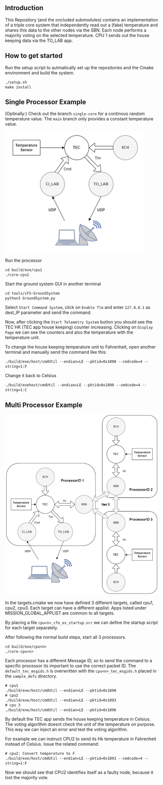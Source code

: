 
## Introduction

This Repository (and the oncluded submodules) contains an implementation of a triple core system that independently read out a (fake) temperature and shares this data to the other nodes via the SBN.
Each node performs a majority voting on the selected temperature.
CPU 1 sends out the house keeping data via the TO_LAB app.

## How to get started

Run the setup script to autmatically set up the repositories and the Cmake environment and build the system.
```
./setup.sh
make install
```

## Single Processor Example

(Optinally:) Check out the branch `single-core` for a continous random temperature value. The `main` branch only provides a constant temperature value.

![image](doc/tec_app_single.drawio.png)

Run the processor
```
cd build/exe/cpu1
./core-cpu1
```

Start the ground system GUI in another terminal
```
cd tools/cFS-GroundSystem
python3 GroundSystem.py
```

Select `Start Command System`, click on `Enable Tlm` and enter `127.0.0.1` as dest_IP parameter and send the command.

Now, after clicking the `Start Telemetry System` button you should see the TEC HK (TEC app house keeping) counter increasing. Clicking on `Display Page` we can see the counters and also the temperature with the temperature unit.

To change the house keeping temperature unit to Fahrenheit, open another terminal and manually send the command like this:
```
./build/exe/host/cmdUtil --endian=LE --pktid=0x1890 --cmdcode=4 --string=1:F
```

Change it back to Celsius
```
./build/exehost/cmdUtil --endian=LE --pktid=0x1890 --cmdcode=4 --string=1:C
```

## Multi Processor Example

![image](doc/tec_app_multi.drawio.png)

In the targets.cmake we now have defined 3 different targets, called cpu1, cpu2, cpu3.
Each target can have a different applist. Apps listed under MISSION_GLOBAL_APPLIST are common to all targets.

By placing a file `cpu<n>_cfe_es_startup.scr` we can define the startup script for each target separately.

After following the normal build steps, start all 3 processors.

```
cd build/exe/cpu<n>
./core-cpu<n>
```

Each processor has a different Message ID, so to send the command to a specific processor its important to use the correct packet ID.
The `default_tec_msgids.h` is overwritten with the `cpu<n>_tec_msgids.h` placed in the `sample_defs` directory.

```
# cpu1
./build/exe/host/cmdUtil --endian=LE --pktid=0x1890
# cpu2
./build/exe/host/cmdUtil --endian=LE --pktid=0x1893
# cpu 3
./build/exe/host/cmdUtil --endian=LE --pktid=0x1896
```

By default the TEC app sends the house keeping temperature in Celsius.
The voting algorithm doesnt check the unit of the temperature on purpose. This way we can inject an error and test the voting algorithm.

For example we can instruct CPU2 to send its Hk temperature in Fahrenheit instead of Celsius.
Issue the related command:

```
# cpu2: Convert temperature to F
./build/exe/host/cmdUtil --endian=LE --pktid=0x1893 --cmdcode=4 --string=1:F
```

Now we should see that CPU2 identifies itself as a faulty node, because it lost the majority vote.
